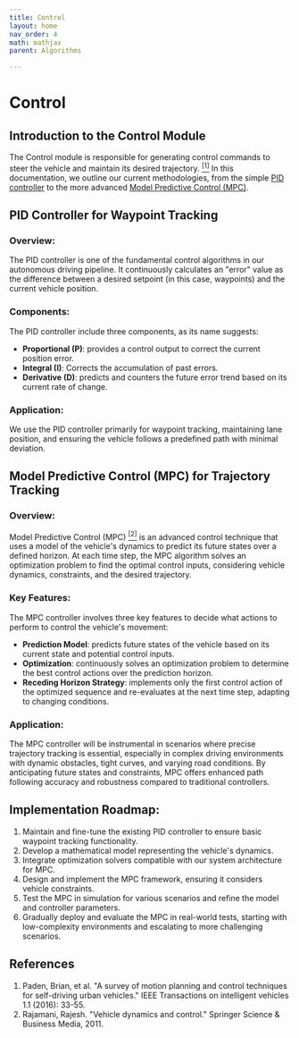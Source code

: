 ```yaml
---
title: Control
layout: home
nav_order: 4
math: mathjax
parent: Algorithms

---
```


# Control
## Introduction to the Control Module
The Control module is responsible for generating control commands to steer the vehicle and maintain its desired trajectory. <a href="#ref1"><sup>[1]</sup></a>
In this documentation, we outline our current methodologies, from the simple [PID controller](#PID) to the more advanced [Model Predictive Control (MPC)](#MPC).


## PID Controller for Waypoint Tracking<a name="PID"/>

### Overview:
The PID controller is one of the fundamental control algorithms in our autonomous driving pipeline. 
It continuously calculates an "error" value as the difference between a desired setpoint (in this case, waypoints) and the current vehicle position.

### Components:
The PID controller include three components, as its name suggests:
- **Proportional (P)**: provides a control output to correct the current position error.
- **Integral (I)**: Corrects the accumulation of past errors.
- **Derivative (D)**: predicts and counters the future error trend based on its current rate of change.

### Application:
We use the PID controller primarily for waypoint tracking, maintaining lane position, and ensuring the vehicle follows a predefined path with minimal deviation.


## Model Predictive Control (MPC) for Trajectory Tracking<a name="MPC"/>

### Overview:
Model Predictive Control (MPC) <a href="#ref2"><sup>[2]</sup></a>  is an advanced control technique that uses a model of the vehicle's dynamics to predict its future states over a defined horizon. 
At each time step, the MPC algorithm solves an optimization problem to find the optimal control inputs, considering vehicle dynamics, constraints, and the desired trajectory.

### Key Features:
The MPC controller involves three key features to decide what actions to perform to control the vehicle's movement:
- **Prediction Model**: predicts future states of the vehicle based on its current state and potential control inputs.
- **Optimization**: continuously solves an optimization problem to determine the best control actions over the prediction horizon.
- **Receding Horizon Strategy**: implements only the first control action of the optimized sequence and re-evaluates at the next time step, adapting to changing conditions.

### Application:
The MPC controller will be instrumental in scenarios where precise trajectory tracking is essential, especially in complex driving environments with dynamic obstacles, tight curves, and varying road conditions. 
By anticipating future states and constraints, MPC offers enhanced path following accuracy and robustness compared to traditional controllers.

## Implementation Roadmap:
1. Maintain and fine-tune the existing PID controller to ensure basic waypoint tracking functionality.
2. Develop a mathematical model representing the vehicle's dynamics.
3. Integrate optimization solvers compatible with our system architecture for MPC.
4. Design and implement the MPC framework, ensuring it considers vehicle constraints.
5. Test the MPC in simulation for various scenarios and refine the model and controller parameters.
6. Gradually deploy and evaluate the MPC in real-world tests, starting with low-complexity environments and escalating to more challenging scenarios.

## References
<ol>
    <li id="ref1">Paden, Brian, et al. "A survey of motion planning and control techniques for self-driving urban vehicles." IEEE Transactions on intelligent vehicles 1.1 (2016): 33-55.</li>
    <li id="ref2">Rajamani, Rajesh. "Vehicle dynamics and control." Springer Science & Business Media, 2011.</li>
</ol>